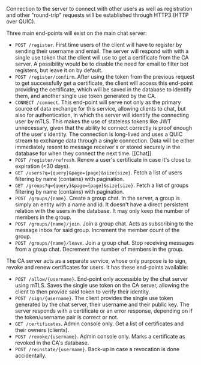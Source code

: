 Connection to the server to connect with other users as well as registration and other "round-trip" requests will be established through HTTP3 (HTTP over QUIC).

Three main end-points will exist on the main chat server:
- `POST /register`. First time users of the client will have to register by sending their username and email. The server will respond with with a single use token that the client will use to get a certificate from the CA server.
  A possibility would be to disable the need for email to filter bot registers, but leave it on by default.
- `POST /register/confirm`. After using the token from the previous request to get successfully get a certificate, the client will access this end-point providing the certificate, which will be saved in the database to identify them, and another single use token generated by the CA.
- `CONNECT /connect`. This end-point will serve not only as the primary source of data exchange for this service, allowing clients to chat, but also for authentication, in which the server will identify the connecting user by mTLS. This makes the use of stateless tokens like JWT unnecessary, given that the ability to connect correctly is proof enough of the user's identity. The connection is long-lived and uses a QUIC stream to exchange data through a single connection.
  Data will be either immediately resent to message receiver's or stored securely in the database for when they connect the next time. [[Chat]]
- `POST /register/refresh`. Renew a user's certificate in case it's close to expiration (<30 days).
- `GET /users?q={query}&page={page}&size{size}`. Fetch a list of users filtering by name (contains) with pagination.
- `GET /groups?q={query}&page={page}&size{size}`. Fetch a list of groups filtering by name (contains) with pagination.
- `POST /groups/{name}`. Create a group chat. In the server, a group is simply an entity with a name and id. It doesn't have a direct persistent relation with the users in the database. It may only keep the number of members in the group.
- `POST /groups/{name}/join`. Join a group chat. Acts as subscribing to the message inbox for said group. Increment the member count of the group.
- `POST /groups/{name}/leave`. Join a group chat. Stop receiving messages from a group chat. Decrement the number of members in the group.

The CA server acts as a separate service, whose only purpose is to sign, revoke and renew certificates for users. It has these end-points available:
- `POST /allow/{username}`. End-point only accessible by the chat server using mTLS. Saves the single use token on the CA server, allowing the client to then provide said token to verify their identity.
- `POST /sign/{username}`. The client provides the single use token generated by the chat server, their username and their public key. The server responds with a certificate or an error response, depending on if the token/username pair is correct or not.
- `GET /certificates`. Admin console only. Get a list of certificates and their owners (clients).
- `POST /revoke/{username}`. Admin console only. Marks a certificate as revoked in the CA's database.
- `POST /reinstate/{username}`. Back-up in case a revocation is done accidentally.